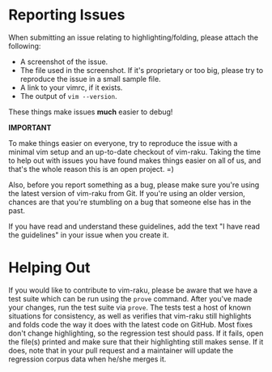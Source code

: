 # Reporting Issues

When submitting an issue relating to highlighting/folding, please attach the following:

  - A screenshot of the issue.
  - The file used in the screenshot.  If it's proprietary or too big, please try
    to reproduce the issue in a small sample file.
  - A link to your vimrc, if it exists.
  - The output of `vim --version`.

These things make issues **much** easier to debug!

**IMPORTANT**

To make things easier on everyone, try to reproduce the issue with a minimal vim setup and an up-to-date
checkout of vim-raku.  Taking the time to help out with issues you have found makes things easier on all
of us, and that's the whole reason this is an open project. =)

Also, before you report something as a bug, please make sure you're using the latest version of
vim-raku from Git.  If you're using an older version, chances are that you're stumbling on a bug that
someone else has in the past.

If you have read and understand these guidelines, add the text "I have read the guidelines" in your issue
when you create it.

# Helping Out

If you would like to contribute to vim-raku, please be aware that we have a test suite which can
be run using the `prove` command.  After you've made your changes, run the test suite via `prove`.
The tests test a host of known situations for consistency, as well as verifies that vim-raku still
highlights and folds code the way it does with the latest code on GitHub.  Most fixes don't change highlighting,
so the regression test should pass.  If it fails, open the file(s) printed and make sure that their highlighting
still makes sense.  If it does, note that in your pull request and a maintainer will update the regression corpus
data when he/she merges it.
